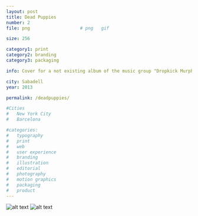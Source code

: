 ```yaml
---
layout: post
title: Dead Puppies
number: 2
file: png					# png	gif

size: 256

category1: print
category2: branding
category3: packaging

info: Cover for a not existing album of the music group "Dropkick Murphys", as most of the projects this was a class assignment. 

city: Sabadell
year: 2013

permalink: /deadpuppies/

#Cities
#	New York City
#	Barcelona

#categories:
#	typography
#	print
#	web
#	user experience
#	branding
#	illustration
#	editorial
#	photography
#	motion graphics
#	packaging
#	product
---
```


![alt text][img1]
![alt text][img2]


[img1]: /img/proj/proj2_img1.png
[img2]: /img/proj/proj2_img2.png
